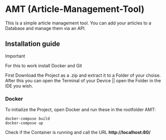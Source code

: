 # AMT (Article-Management-Tool)
This is a simple article management tool. You can add your articles to a Database and manage them via an API.

## Installation guide

> [!IMPORTANT]
> For this to work install Docker and Git

First Download the Project as a .zip and extract it to a Folder of your choise.
After this you can open the Terminal of your Device || open the Folder in the IDE you wish.

### Docker
To initialize the Project, open Docker and run these in the rootfolder AMT:
```
docker-compose build
docker-compose up
```
Check if the Container is running and call the URL **http://localhost:80/** 